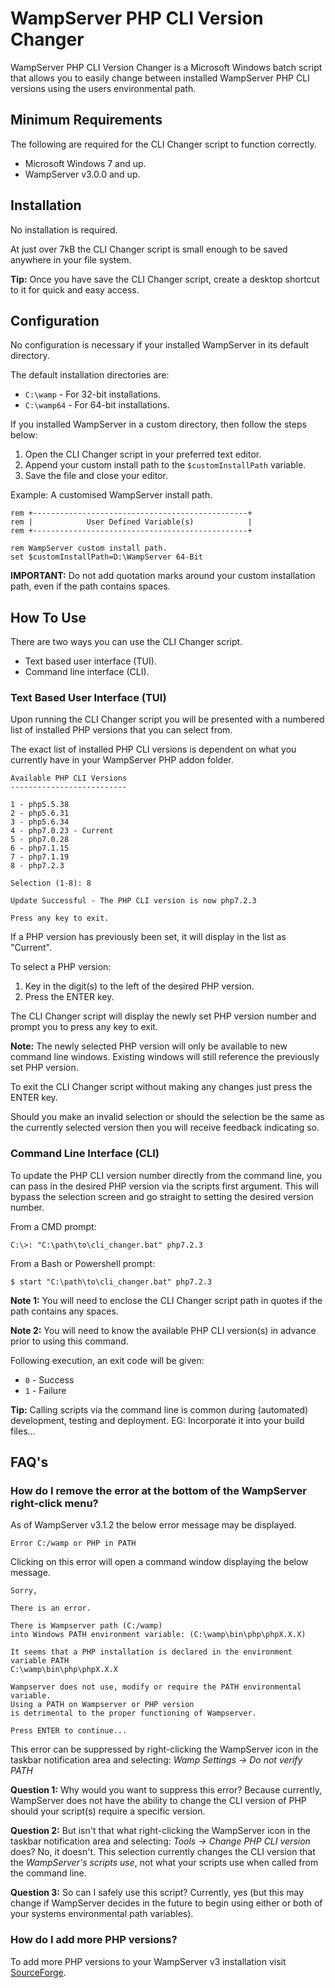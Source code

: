 # WampServer PHP CLI Version Changer
WampServer PHP CLI Version Changer is a Microsoft Windows batch script that allows you to easily change between installed WampServer PHP CLI versions using the users environmental path.

## Minimum Requirements
The following are required for the CLI Changer script to function correctly.
- Microsoft Windows 7 and up.
- WampServer v3.0.0 and up.

## Installation
No installation is required.

At just over 7kB the CLI Changer script is small enough to be saved anywhere in your file system.

**Tip:** Once you have save the CLI Changer script, create a desktop shortcut to it for quick and easy access.

## Configuration
No configuration is necessary if your installed WampServer in its default directory.

The default installation directories are:
- `C:\wamp` - For 32-bit installations.
- `C:\wamp64` - For 64-bit installations.

If you installed WampServer in a custom directory, then follow the steps below:

1. Open the CLI Changer script in your preferred text editor.
2. Append your custom install path to the `$customInstallPath` variable.
3. Save the file and close your editor.

Example: A customised WampServer install path.
```
rem +------------------------------------------------+
rem |            User Defined Variable(s)            |
rem +------------------------------------------------+

rem WampServer custom install path.
set $customInstallPath=D:\WampServer 64-Bit
```

 **IMPORTANT:** Do not add quotation marks around your custom installation path, even if the path contains spaces.

## How To Use
There are two ways you can use the CLI Changer script.

* Text based user interface (TUI).
* Command line interface (CLI).

### Text Based User Interface (TUI)
Upon running the CLI Changer script you will be presented with a numbered list of installed PHP versions that you can select from.

The exact list of installed PHP CLI versions is dependent on what you currently have in your WampServer PHP addon folder.

```
Available PHP CLI Versions
--------------------------

1 - php5.5.38
2 - php5.6.31
3 - php5.6.34
4 - php7.0.23 - Current
5 - php7.0.28
6 - php7.1.15
7 - php7.1.19
8 - php7.2.3

Selection (1-8): 8

Update Successful - The PHP CLI version is now php7.2.3

Press any key to exit.
```

If a PHP version has previously been set, it will display in the list as "Current".

To select a PHP version:
1. Key in the digit(s) to the left of the desired PHP version.
2. Press the ENTER key.

The CLI Changer script will display the newly set PHP version number and prompt you to press any key to exit.

**Note:** The newly selected PHP version will only be available to new command line windows. Existing windows will still reference the previously set PHP version.

To exit the CLI Changer script without making any changes just press the ENTER key.

Should you make an invalid selection or should the selection be the same as the currently selected version then you will receive feedback indicating so.

### Command Line Interface (CLI)
To update the PHP CLI version number directly from the command line, you can pass in the desired PHP version via the scripts first argument. This will bypass the selection screen and go straight to setting the desired version number.

From a CMD prompt:
```
C:\>: "C:\path\to\cli_changer.bat" php7.2.3
```

From a Bash or Powershell prompt:
```
$ start "C:\path\to\cli_changer.bat" php7.2.3
```

**Note 1:** You will need to enclose the CLI Changer script path in quotes if the path contains any spaces.

**Note 2:** You will need to know the available PHP CLI version(s) in advance prior to using this command.

Following execution, an exit code will be given:

- `0` - Success
- `1` - Failure

**Tip:** Calling scripts via the command line is common during (automated) development, testing and deployment. EG: Incorporate it into your build files...

## FAQ's
### How do I remove the error at the bottom of the WampServer right-click menu?
As of WampServer v3.1.2 the below error message may be displayed.

```
Error C:/wamp or PHP in PATH
```

Clicking on this error will open a command window displaying the below message.

```
Sorry,

There is an error.

There is Wampserver path (C:/wamp)
into Windows PATH environment variable: (C:\wamp\bin\php\phpX.X.X)

It seems that a PHP installation is declared in the environment variable PATH
C:\wamp\bin\php\phpX.X.X

Wampserver does not use, modify or require the PATH environmental variable.
Using a PATH on Wampserver or PHP version
is detrimental to the proper functioning of Wampserver.

Press ENTER to continue...
```

This error can be suppressed by right-clicking the WampServer icon in the taskbar notification area and selecting: _Wamp Settings -> Do not verify PATH_

**Question 1:** Why would you want to suppress this error? Because currently, WampServer does not have the ability to change the CLI version of PHP should your script(s) require a specific version.

**Question 2:** But isn't that what right-clicking the WampServer icon in the taskbar notification area and selecting: _Tools -> Change PHP CLI version_ does? No, it doesn't. This selection currently changes the CLI version that the _WampServer's scripts use_, not what your scripts use when called from the command line.

**Question 3:** So can I safely use this script? Currently, yes (but this may change if WampServer decides in the future to begin using either or both of your systems environmental path variables).

### How do I add more PHP versions?
To add more PHP versions to your WampServer v3 installation visit [SourceForge](https://sourceforge.net/projects/wampserver/files/WampServer%203/WampServer%203.0.0/Addons/Php/).